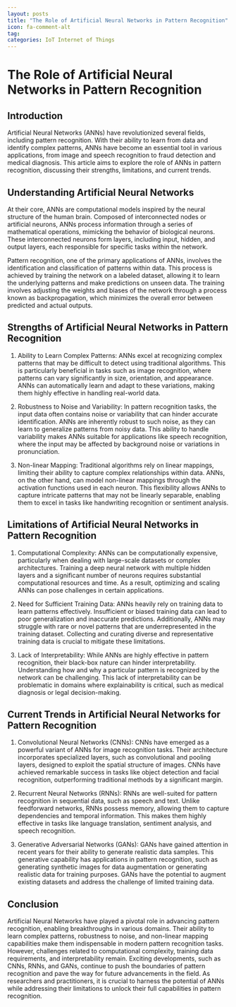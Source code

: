 ```yaml
---
layout: posts
title: "The Role of Artificial Neural Networks in Pattern Recognition"
icon: fa-comment-alt
tag:      
categories: IoT Internet of Things
---
```



# The Role of Artificial Neural Networks in Pattern Recognition

## Introduction

Artificial Neural Networks (ANNs) have revolutionized several fields, including pattern recognition. With their ability to learn from data and identify complex patterns, ANNs have become an essential tool in various applications, from image and speech recognition to fraud detection and medical diagnosis. This article aims to explore the role of ANNs in pattern recognition, discussing their strengths, limitations, and current trends.

## Understanding Artificial Neural Networks

At their core, ANNs are computational models inspired by the neural structure of the human brain. Composed of interconnected nodes or artificial neurons, ANNs process information through a series of mathematical operations, mimicking the behavior of biological neurons. These interconnected neurons form layers, including input, hidden, and output layers, each responsible for specific tasks within the network.

Pattern recognition, one of the primary applications of ANNs, involves the identification and classification of patterns within data. This process is achieved by training the network on a labeled dataset, allowing it to learn the underlying patterns and make predictions on unseen data. The training involves adjusting the weights and biases of the network through a process known as backpropagation, which minimizes the overall error between predicted and actual outputs.

## Strengths of Artificial Neural Networks in Pattern Recognition

1. Ability to Learn Complex Patterns: ANNs excel at recognizing complex patterns that may be difficult to detect using traditional algorithms. This is particularly beneficial in tasks such as image recognition, where patterns can vary significantly in size, orientation, and appearance. ANNs can automatically learn and adapt to these variations, making them highly effective in handling real-world data.

2. Robustness to Noise and Variability: In pattern recognition tasks, the input data often contains noise or variability that can hinder accurate identification. ANNs are inherently robust to such noise, as they can learn to generalize patterns from noisy data. This ability to handle variability makes ANNs suitable for applications like speech recognition, where the input may be affected by background noise or variations in pronunciation.

3. Non-linear Mapping: Traditional algorithms rely on linear mappings, limiting their ability to capture complex relationships within data. ANNs, on the other hand, can model non-linear mappings through the activation functions used in each neuron. This flexibility allows ANNs to capture intricate patterns that may not be linearly separable, enabling them to excel in tasks like handwriting recognition or sentiment analysis.

## Limitations of Artificial Neural Networks in Pattern Recognition

1. Computational Complexity: ANNs can be computationally expensive, particularly when dealing with large-scale datasets or complex architectures. Training a deep neural network with multiple hidden layers and a significant number of neurons requires substantial computational resources and time. As a result, optimizing and scaling ANNs can pose challenges in certain applications.

2. Need for Sufficient Training Data: ANNs heavily rely on training data to learn patterns effectively. Insufficient or biased training data can lead to poor generalization and inaccurate predictions. Additionally, ANNs may struggle with rare or novel patterns that are underrepresented in the training dataset. Collecting and curating diverse and representative training data is crucial to mitigate these limitations.

3. Lack of Interpretability: While ANNs are highly effective in pattern recognition, their black-box nature can hinder interpretability. Understanding how and why a particular pattern is recognized by the network can be challenging. This lack of interpretability can be problematic in domains where explainability is critical, such as medical diagnosis or legal decision-making.

## Current Trends in Artificial Neural Networks for Pattern Recognition

1. Convolutional Neural Networks (CNNs): CNNs have emerged as a powerful variant of ANNs for image recognition tasks. Their architecture incorporates specialized layers, such as convolutional and pooling layers, designed to exploit the spatial structure of images. CNNs have achieved remarkable success in tasks like object detection and facial recognition, outperforming traditional methods by a significant margin.

2. Recurrent Neural Networks (RNNs): RNNs are well-suited for pattern recognition in sequential data, such as speech and text. Unlike feedforward networks, RNNs possess memory, allowing them to capture dependencies and temporal information. This makes them highly effective in tasks like language translation, sentiment analysis, and speech recognition.

3. Generative Adversarial Networks (GANs): GANs have gained attention in recent years for their ability to generate realistic data samples. This generative capability has applications in pattern recognition, such as generating synthetic images for data augmentation or generating realistic data for training purposes. GANs have the potential to augment existing datasets and address the challenge of limited training data.

## Conclusion

Artificial Neural Networks have played a pivotal role in advancing pattern recognition, enabling breakthroughs in various domains. Their ability to learn complex patterns, robustness to noise, and non-linear mapping capabilities make them indispensable in modern pattern recognition tasks. However, challenges related to computational complexity, training data requirements, and interpretability remain. Exciting developments, such as CNNs, RNNs, and GANs, continue to push the boundaries of pattern recognition and pave the way for future advancements in the field. As researchers and practitioners, it is crucial to harness the potential of ANNs while addressing their limitations to unlock their full capabilities in pattern recognition.